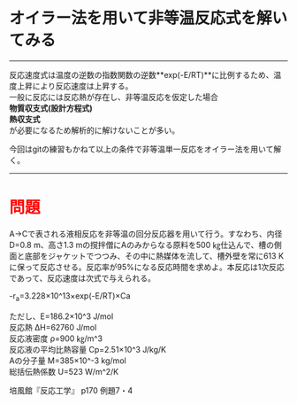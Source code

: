 # オイラー法を用いて非等温反応式を解いてみる
---
反応速度式は温度の逆数の指数関数の逆数**exp(-E/RT)**に比例するため、温度上昇により反応速度は上昇する。  
一般に反応には反応熱が存在し、非等温反応を仮定した場合  
**物質収支式(設計方程式)**  
**熱収支式**  
が必要になるため解析的に解けないことが多い。  

今回はgitの練習もかねて以上の条件で非等温単一反応をオイラー法を用いて解く。

---

# <font color="Red"> 問題 </font>

A→Cで表される液相反応を非等温の回分反応器を用いて行う。すなわち、内径D=0.8 m、高さ1.3 mの撹拌僧にAのみからなる原料を500 ㎏仕込んで、槽の側面と底部をジャケットでつつみ、その中に熱媒体を流して、槽外壁を常に613 Kに保って反応させる。反応率が95%になる反応時間を求めよ。本反応は1次反応であって、反応速度は次式で与えられる。  
  
-r<sub>a</sub>=3.228×10^13×exp(-E/RT)×Ca  
  
ただし、E=186.2×10^3 J/mol  
反応熱 ΔH=62760 J/mol  
反応液密度 ρ=900 ㎏/m^3  
反応液の平均比熱容量 Cp=2.51×10^3 J/kg/K  
Aの分子量 M=385×10^-3 kg/mol  
総括伝熱係数 U=523 W/m^2/K  
  
培風館『反応工学』 p170 例題7・4
